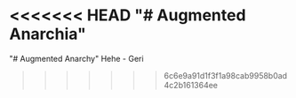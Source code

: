 <<<<<<< HEAD
"# Augmented Anarchia" 
=======
"# Augmented Anarchy" 
Hehe - Geri
>>>>>>> 6c6e9a91d1f3f1a98cab9958b0ad4c2b161364ee
